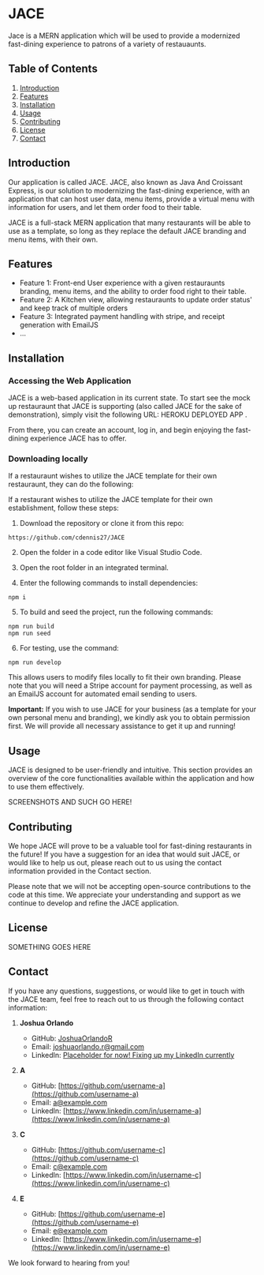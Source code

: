 # JACE

Jace is a MERN application which will be used to provide a modernized fast-dining experience to patrons of a variety of restauaunts. 

## Table of Contents

1. [Introduction](#introduction)
2. [Features](#features)
3. [Installation](#installation)
4. [Usage](#usage)
5. [Contributing](#contributing)
6. [License](#license)
7. [Contact](#contact)

## Introduction

Our application is called JACE. JACE, also known as Java And Croissant Express, is our solution to modernizing the fast-dining experience, with an application that can host user data, menu items, provide a virtual menu with information for users, and let them order food to their table.

JACE is a full-stack MERN application that many restaurants will be able to use as a template, so long as they replace the default JACE branding and menu items, with their own.

## Features

- Feature 1: Front-end User experience with a given restauraunts branding, menu items, and the ability to order food right to their table. 
- Feature 2: A Kitchen view, allowing restauraunts to update order status' and keep track of multiple orders
- Feature 3: Integrated payment handling with stripe, and receipt generation with EmailJS
- ...

## Installation

### Accessing the Web Application

JACE is a web-based application in its current state. To start see the mock up restauraunt that JACE is supporting (also called JACE for the sake of demonstration), simply visit the following URL: HEROKU DEPLOYED APP .

From there, you can create an account, log in, and begin enjoying the fast-dining experience JACE has to offer.

### Downloading locally 
If a restauraunt wishes to utilize the JACE template for their own restauraunt, they can do the following: 

If a restaurant wishes to utilize the JACE template for their own establishment, follow these steps:

1. Download the repository or clone it from this repo:

```
https://github.com/cdennis27/JACE
```

2. Open the folder in a code editor like Visual Studio Code.

3. Open the root folder in an integrated terminal.

4. Enter the following commands to install dependencies:

```
npm i
```

5. To build and seed the project, run the following commands:

```
npm run build
npm run seed
```

6. For testing, use the command:

```
npm run develop
```

This allows users to modify files locally to fit their own branding. Please note that you will need a Stripe account for payment processing, as well as an EmailJS account for automated email sending to users.

**Important:** If you wish to use JACE for your business (as a template for your own personal menu and branding), we kindly ask you to obtain permission first. We will provide all necessary assistance to get it up and running! 

## Usage

JACE is designed to be user-friendly and intuitive. This section provides an overview of the core functionalities available within the application and how to use them effectively.

SCREENSHOTS AND SUCH GO HERE!

## Contributing

We hope JACE will prove to be a valuable tool for fast-dining restaurants in the future! If you have a suggestion for an idea that would suit JACE, or would like to help us out, please reach out to us using the contact information provided in the Contact section.

Please note that we will not be accepting open-source contributions to the code at this time. We appreciate your understanding and support as we continue to develop and refine the JACE application.

## License

SOMETHING GOES HERE

## Contact

If you have any questions, suggestions, or would like to get in touch with the JACE team, feel free to reach out to us through the following contact information:

1. **Joshua Orlando**
   - GitHub: [JoshuaOrlandoR](https://github.com/JoshuaOrlandoR)
   - Email: joshuaorlando.r@gmail.com
   - LinkedIn: [Placeholder for now! Fixing up my LinkedIn currently ](https://www.linkedin.com/in/username-j)

2. **A**
   - GitHub: [https://github.com/username-a](https://github.com/username-a)
   - Email: a@example.com
   - LinkedIn: [https://www.linkedin.com/in/username-a](https://www.linkedin.com/in/username-a)

3. **C**
   - GitHub: [https://github.com/username-c](https://github.com/username-c)
   - Email: c@example.com
   - LinkedIn: [https://www.linkedin.com/in/username-c](https://www.linkedin.com/in/username-c)

4. **E**
   - GitHub: [https://github.com/username-e](https://github.com/username-e)
   - Email: e@example.com
   - LinkedIn: [https://www.linkedin.com/in/username-e](https://www.linkedin.com/in/username-e)

We look forward to hearing from you!
